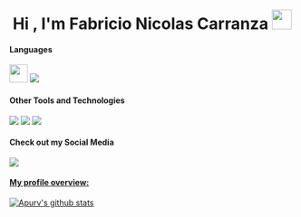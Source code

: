 <h1 align="center">Hi , I'm Fabricio Nicolas Carranza <img src="https://media.giphy.com/media/hvRJCLFzcasrR4ia7z/giphy.gif" width="35"></h1>
<h4> Languages </h4>
<span> 
  <img width = '32px' src="https://raw.githubusercontent.com/rahulbanerjee26/githubAboutMeGenerator/main/icons/csharp.svg">
  <img src="https://img.shields.io/badge/Java-ED8B00?style=for-the-badge&logo=java&logoColor=white">
</span>

<h4> Other Tools and Technologies </h4>
<span>
  <img src="https://img.shields.io/badge/Microsoft%20SQL%20Server-CC2927?style=for-the-badge&logo=microsoft%20sql%20server&logoColor=white">
   <img src="https://img.shields.io/badge/.NET-5C2D91?style=for-the-badge&logo=.net&logoColor=white">
   <img src="https://img.shields.io/badge/GitHub-100000?style=for-the-badge&logo=github&logoColor=white">
</span>

<h4> Check out my Social Media </h4>
<span>
  <a href= "https://www.linkedin.com/in/fabricionicolasok/">
<img src= "https://img.shields.io/badge/linkedin-%230077B5.svg?style=for-the-badge&logo=linkedin&logoColor=white">
</span>

<h4> <div><p>My profile overview: </p></div> </h4>

![Apurv's github stats](https://github-readme-stats.vercel.app/api?username=fabricionicolasok&show_icons=true)
<br />
<br />
<br />




